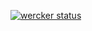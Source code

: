 [![wercker status](https://app.wercker.com/status/b84bccb65166b2b8ae2d161854ec423c/m "wercker status")](https://app.wercker.com/project/bykey/b84bccb65166b2b8ae2d161854ec423c)
